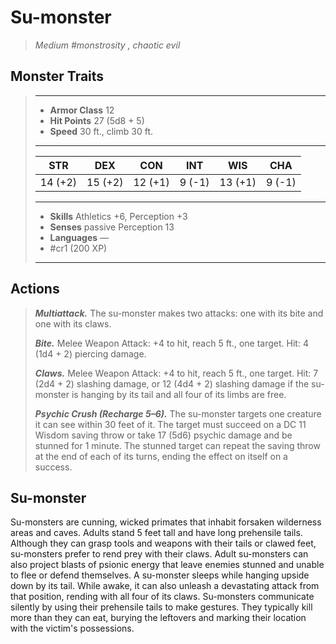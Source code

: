 # Su-monster
>*Medium #monstrosity , chaotic evil*
## Monster Traits
>___
>- **Armor Class** 12
>- **Hit Points** 27 (5d8 + 5)
>- **Speed** 30 ft., climb 30 ft.
>___
>|STR|DEX|CON|INT|WIS|CHA|
>|:---:|:---:|:---:|:---:|:---:|:---:|
>|14 (+2)|15 (+2)|12 (+1)|9 (-1)|13 (+1)|9 (-1)|
>___
>- **Skills** Athletics +6, Perception +3
>- **Senses** passive Perception 13
>- **Languages** —
>- #cr1 (200 XP)
>___
## Actions
>***Multiattack.*** The su-monster makes two attacks: one with its bite and one with its claws.  
>
>***Bite.*** Melee Weapon Attack: +4 to hit, reach 5 ft., one target. Hit: 4 (1d4 + 2) piercing damage.  
>
>***Claws.*** Melee Weapon Attack: +4 to hit, reach 5 ft., one target. Hit: 7 (2d4 + 2) slashing damage, or 12 (4d4 + 2) slashing damage if the su-monster is hanging by its tail and all four of its limbs are free.  
>
>***Psychic Crush (Recharge 5–6).*** The su-monster targets one creature it can see within 30 feet of it. The target must succeed on a DC 11 Wisdom saving throw or take 17 (5d6) psychic damage and be stunned for 1 minute. The stunned target can repeat the saving throw at the end of each of its turns, ending the effect on itself on a success.
## Su-monster
Su-monsters are cunning, wicked primates that inhabit forsaken wilderness areas and caves. Adults stand 5 feet tall and have long prehensile tails. Although they can grasp tools and weapons with their tails or clawed feet, su-monsters prefer to rend prey with their claws. Adult su-monsters can also project blasts of psionic energy that leave enemies stunned and unable to flee or defend themselves.
A su-monster sleeps while hanging upside down by its tail. While awake, it can also unleash a devastating attack from that position, rending with all four of its claws.
Su-monsters communicate silently by using their prehensile tails to make gestures. They typically kill more than they can eat, burying the leftovers and marking their location with the victim's possessions.